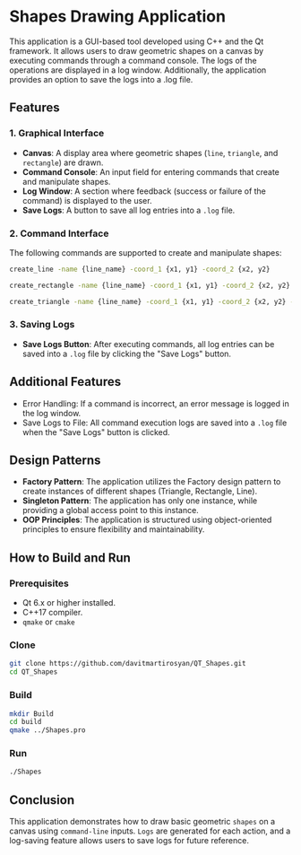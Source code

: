 
# Shapes Drawing Application


This application is a GUI-based tool developed using C++ and the Qt framework. It allows users to draw geometric shapes on a canvas by executing commands through a command console. The logs of the operations are displayed in a log window. Additionally, the application provides an option to save the logs into a .log file.


## Features

### 1. Graphical Interface
 - **Canvas**: A display area where geometric shapes (``line``, ``triangle``, and ``rectangle``) are drawn.
 - **Command Console**: An input field for entering commands that create and manipulate shapes.
 - **Log Window**: A section where feedback (success or failure of the command) is displayed to the user.
 - **Save Logs**: A button to save all log entries into a ``.log`` file.

### 2. Command Interface
The following commands are supported to create and manipulate shapes:
```bash
create_line -name {line_name} -coord_1 {x1, y1} -coord_2 {x2, y2}
```

```bash
create_rectangle -name {line_name} -coord_1 {x1, y1} -coord_2 {x2, y2}
```

```bash
create_triangle -name {line_name} -coord_1 {x1, y1} -coord_2 {x2, y2} -coord_3 {x3, y3}
```

### 3. Saving Logs
- **Save Logs Button**: After executing commands, all log entries can be saved into a ``.log`` file by clicking the "Save Logs" button.


## Additional Features
- Error Handling: If a command is incorrect, an error message is logged in the log window.
- Save Logs to File: All command execution logs are saved into a ``.log`` file when the "Save Logs" button is clicked.

## Design Patterns
- **Factory Pattern**: The application utilizes the Factory design pattern to create instances of different shapes (Triangle, Rectangle, Line).
- **Singleton Pattern**: The application has only one instance, while providing a global access point to this instance.
- **OOP Principles**: The application is structured using object-oriented principles to ensure flexibility and maintainability.

## How to Build and Run
### Prerequisites
- Qt 6.x or higher installed.
- C++17 compiler.
- ``qmake`` or ``cmake``

### Clone
```bash
git clone https://github.com/davitmartirosyan/QT_Shapes.git
cd QT_Shapes
```
### Build
```bash
mkdir Build
cd build
qmake ../Shapes.pro
```
### Run
```bash
./Shapes
```

## Conclusion
This application demonstrates how to draw basic geometric ``shapes`` on a canvas using ``command-line`` inputs. ``Logs`` are generated for each action, and a log-saving feature allows users to save logs for future reference.
